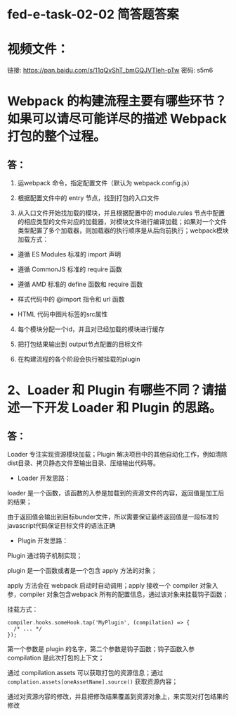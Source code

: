 # fed-e-task-02-02 简答题答案

# 视频文件：

链接: https://pan.baidu.com/s/11qQvShT_bmGQJVTIeh-pTw  密码: s5m6

# Webpack 的构建流程主要有哪些环节？如果可以请尽可能详尽的描述 Webpack 打包的整个过程。

## 答：

1. 运webpack 命令，指定配置文件（默认为 webpack.config.js）

2. 根据配置文件中的 entry 节点，找到打包的入口文件

3. 从入口文件开始找加载的模块，并且根据配置中的 module.rules 节点中配置的相应类型的文件对应的加载器，对模块文件进行编译加载；如果对一个文件类型配置了多个加载器，则加载器的执行顺序是从后向前执行；webpack模块加载方式：

- 遵循 ES Modules 标准的 import 声明

- 遵循 CommonJS 标准的 require 函数

- 遵循 AMD 标准的 define 函数和 require 函数

- 样式代码中的 @import 指令和 url 函数

- HTML 代码中图片标签的src属性

4. 每个模块分配一个id，并且对已经加载的模块进行缓存

5. 把打包结果输出到 output节点配置的目标文件

6. 在构建流程的各个阶段会执行被挂载的plugin

# 2、Loader 和 Plugin 有哪些不同？请描述一下开发 Loader 和 Plugin 的思路。

## 答：

Loader 专注实现资源模块加载；Plugin 解决项目中的其他自动化工作，例如清除dist目录、拷贝静态文件至输出目录、压缩输出代码等。

- Loader 开发思路：
 
loader 是一个函数，该函数的入参是加载到的资源文件的内容，返回值是加工后的结果；

由于返回值会输出到目标bunder文件，所以需要保证最终返回值是一段标准的javascript代码保证目标文件的语法正确

- Plugin 开发思路：

Plugin 通过钩子机制实现；

plugin 是一个函数或者是一个包含 apply 方法的对象；

apply 方法会在 webpack 启动时自动调用；apply 接收一个 compiler 对象入参，compiler 对象包含webpack 所有的配置信息，通过该对象来挂载钩子函数；

挂载方式：

```
compiler.hooks.someHook.tap('MyPlugin', (compilation) => {
  /* ... */
});
```

第一个参数是 plugin 的名字，第二个参数是钩子函数；钩子函数入参 compilation 是此次打包的上下文；

通过 compilation.assets 可以获取打包的资源信息；通过 `complation.assets[oneAssetName].source()` 获取资源内容；

通过对资源内容的修改，并且把修改结果覆盖到资源对象上，来实现对打包结果的修改





